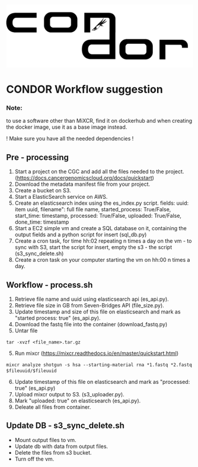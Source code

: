 ![CONDOR logo](https://github.com/ElenaSavin/CONDOR/blob/master/condor.png)

# CONDOR Workflow suggestion
### Note:
to use a software other than MiXCR, find it on dockerhub and when creating the docker image, use it as a base image instead.

! Make sure you have all the needed dependencies !


## Pre - processing
1. Start a project on the CGC and add all the files needed to the project. (https://docs.cancergenomicscloud.org/docs/quickstart)
2. Download the metadata manifest file from your project.
3. Create a bucket on S3.
4. Start a ElasticSearch service on AWS.
4. Create an elasticsearch index using the es_index.py script.
   fields: uuid: item uuid,
           filename": full file name,
           started_process: True/False,
           start_time: timestamp,
           processed: True/False,
           uploaded: True/False,
           done_time: timestamp
5. Start a EC2 simple vm and create a SQL database on it, containing the output fields and a python script for insert (sql_db.py)
6. Create a cron task, for time hh:02 repeating n times a day on the vm - to sync with S3, start the script for insert, empty the s3 - the script (s3_sync_delete.sh)
7. Create a cron task on your computer starting the vm on hh:00 n times a day.


## Workflow - process.sh  
1. Retrieve file name and uuid using elasticsearch api (es_api.py).
2. Retrieve file size in GB from Seven-Bridges API (file_size.py).
2. Update timestamp and size of this file on elasticsearch and mark as "started process: true" (es_api.py).
3. Download the fastq file into the container (download_fastq.py)
4. Untar file 

```
tar -xvzf <file_name>.tar.gz
```

5. Run mixcr (https://mixcr.readthedocs.io/en/master/quickstart.html)
```
mixcr analyze shotgun -s hsa --starting-material rna *1.fastq *2.fastq $fileuuid/$fileuuid
```

6. Update timestamp of this file on elasticsearch and mark as "processed: true" (es_api.py)
7. Upload mixcr output to S3. (s3_uploader.py).
8. Mark "uploaded: true" on elasticsearch (es_api.py).
9. Deleate all files from container.


## Update DB -  s3_sync_delete.sh
-	Mount output files to vm.
-	Update db with data from output files.
-	Delete the files from s3 bucket.
-	Turn off the vm.
